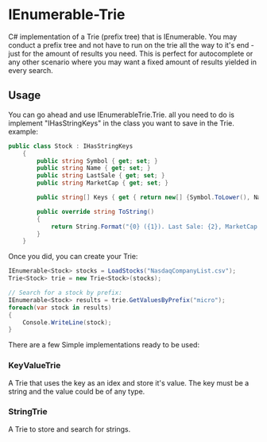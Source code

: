 # IEnumerable-Trie
C# implementation of a Trie (prefix tree) that is IEnumerable. You may conduct a prefix tree and not have to run on the trie all the way to it's end - just for the amount of results you need. This is perfect for autocomplete or any other scenario where you may want a fixed amount of results yielded in every search.

## Usage
You can go ahead and use IEnumerableTrie.Trie. all you need to do is implement "IHasStringKeys" in the class you want to save in the Trie. example:
```C#
public class Stock : IHasStringKeys
    {
        public string Symbol { get; set; }
        public string Name { get; set; }
        public string LastSale { get; set; }
        public string MarketCap { get; set; }

        public string[] Keys { get { return new[] {Symbol.ToLower(), Name.ToLower()}; } }

        public override string ToString()
        {
            return String.Format("{0} ({1}). Last Sale: {2}, MarketCap: {3}", Name, Symbol, LastSale, MarketCap);
        }
    }
```
Once you did, you can create your Trie:
```C#
IEnumerable<Stock> stocks = LoadStocks("NasdaqCompanyList.csv");
Trie<Stock> trie = new Trie<Stock>(stocks);

// Search for a stock by prefix:
IEnumerable<Stock> results = trie.GetValuesByPrefix("micro");
foreach(var stock in results)
{
    Console.WriteLine(stock);
}

```
There are a few Simple implementations ready to be used:
### KeyValueTrie
A Trie that uses the key as an idex and store it's value. The key must be a string and the value could be of any type.

### StringTrie
A Trie to store and search for strings.
